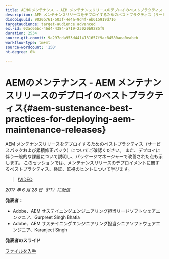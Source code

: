 ```yaml
---
title: AEMのメンテナンス - AEM メンテナンスリリースのデプロイのベストプラクティス
description: AEM メンテナンスリリースをデプロイするためのベストプラクティス（サービスパックおよび累積修正パック）についてご確認ください。 また、デプロイに伴う一般的な課題について説明し、パッケージマネージャーで改善された点も示します。 このセッションでは、メンテナンスリリースのデプロイメントに関するベストプラクティス、検証、監視のヒントについて学びます。
discoiquuid: 9020b761-503f-4e4a-9d4f-eb615919d716
targetaudience: target-audience advanced
exl-id: 02ac66bc-46d4-4384-a719-23020b9285f9
duration: 2534
source-git-commit: 9a297cda953d4414131657f9ac84580aea0eabeb
workflow-type: tm+mt
source-wordcount: '150'
ht-degree: 0%

---
```


# AEMのメンテナンス - AEM メンテナンスリリースのデプロイのベストプラクティス{#aem-sustenance-best-practices-for-deploying-aem-maintenance-releases}

AEM メンテナンスリリースをデプロイするためのベストプラクティス（サービスパックおよび累積修正パック）についてご確認ください。 また、デプロイに伴う一般的な課題について説明し、パッケージマネージャーで改善された点も示します。 このセッションでは、メンテナンスリリースのデプロイメントに関するベストプラクティス、検証、監視のヒントについて学びます。

>[!VIDEO](https://video.tv.adobe.com/v/18982/?quality=9)

*2017 年 6 月 28 日（PT）に配信*

**発表者：**

* Adobe、AEM サステイニングエンジニアリング担当リードソフトウェアエンジニア、Gurpreet Singh Bhatia
* Adobe、AEM サステイニングエンジニアリング担当シニアソフトウェアエンジニア、Karanjeet Singh

**発表者のスライド**

[ファイルを入手](assets/aem-sustenance-best-practices-gems.pdf)
<!--
[Get back to the Overview](https://helpx.adobe.com/experience-manager/kt/eseminars/gems/aem-index.html)
-->
